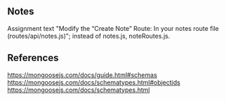## Notes

Assignment text "Modify the “Create Note” Route: In your notes route file (routes/api/notes.js)"; instead of notes.js, noteRoutes.js.

## References

https://mongoosejs.com/docs/guide.html#schemas
https://mongoosejs.com/docs/schematypes.html#objectids
https://mongoosejs.com/docs/schematypes.html
